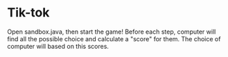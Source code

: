 # Tik-tok
Open sandbox.java, then start the game!
Before each step, computer will find all the possible choice and calculate a "score" for them. The choice of computer will based on this scores.
